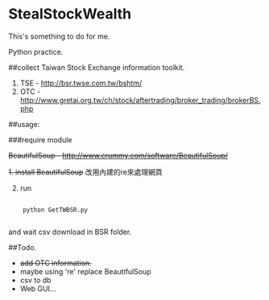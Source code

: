StealStockWealth
================

This's something to do for me. 

Python practice. 

##collect Taiwan Stock Exchange information toolkit. 

 1. TSE - http://bsr.twse.com.tw/bshtm/
 1. OTC - http://www.gretai.org.tw/ch/stock/aftertrading/broker_trading/brokerBS.php

##usage:

###require module 
  
 
 ~~BeautifulSoup - http://www.crummy.com/software/BeautifulSoup/~~
 
 ~~1. install BeautifulSoup~~ 
 改用內建的re來處理網頁

 2. run  
 <code>
	python GetTWBSR.py
 </code>

 and wait csv download in BSR folder.
	
##Todo.

 * ~~add OTC information.~~
 * maybe using 're' replace BeautifulSoup
 * csv to db
 * Web GUI...
